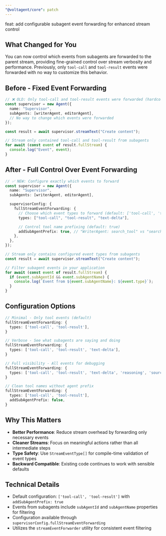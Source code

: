 ```yaml
---
"@voltagent/core": patch
---
```


feat: add configurable subagent event forwarding for enhanced stream control

## What Changed for You

You can now control which events from subagents are forwarded to the parent stream, providing fine-grained control over stream verbosity and performance. Previously, only `tool-call` and `tool-result` events were forwarded with no way to customize this behavior.

## Before - Fixed Event Forwarding

```typescript
// ❌ OLD: Only tool-call and tool-result events were forwarded (hardcoded)
const supervisor = new Agent({
  name: "Supervisor",
  subAgents: [writerAgent, editorAgent],
  // No way to change which events were forwarded
});

const result = await supervisor.streamText("Create content");

// Stream only contained tool-call and tool-result from subagents
for await (const event of result.fullStream) {
  console.log("Event", event);
}
```

## After - Full Control Over Event Forwarding

```typescript
// ✅ NEW: Configure exactly which events to forward
const supervisor = new Agent({
  name: "Supervisor",
  subAgents: [writerAgent, editorAgent],

  supervisorConfig: {
    fullStreamEventForwarding: {
      // Choose which event types to forward (default: ['tool-call', 'tool-result'])
      types: ["tool-call", "tool-result", "text-delta"],

      // Control tool name prefixing (default: true)
      addSubAgentPrefix: true, // "WriterAgent: search_tool" vs "search_tool"
    },
  },
});

// Stream only contains configured event types from subagents
const result = await supervisor.streamText("Create content");

// Filter subagent events in your application
for await (const event of result.fullStream) {
  if (event.subAgentId && event.subAgentName) {
    console.log(`Event from ${event.subAgentName}: ${event.type}`);
  }
}
```

## Configuration Options

```typescript
// Minimal - Only tool events (default)
fullStreamEventForwarding: {
  types: ['tool-call', 'tool-result'],
}

// Verbose - See what subagents are saying and doing
fullStreamEventForwarding: {
  types: ['tool-call', 'tool-result', 'text-delta'],
}

// Full visibility - All events for debugging
fullStreamEventForwarding: {
  types: ['tool-call', 'tool-result', 'text-delta', 'reasoning', 'source', 'error', 'finish'],
}

// Clean tool names without agent prefix
fullStreamEventForwarding: {
  types: ['tool-call', 'tool-result'],
  addSubAgentPrefix: false,
}
```

## Why This Matters

- **Better Performance**: Reduce stream overhead by forwarding only necessary events
- **Cleaner Streams**: Focus on meaningful actions rather than all intermediate steps
- **Type Safety**: Use `StreamEventType[]` for compile-time validation of event types
- **Backward Compatible**: Existing code continues to work with sensible defaults

## Technical Details

- Default configuration: `['tool-call', 'tool-result']` with `addSubAgentPrefix: true`
- Events from subagents include `subAgentId` and `subAgentName` properties for filtering
- Configuration available through `supervisorConfig.fullStreamEventForwarding`
- Utilizes the `streamEventForwarder` utility for consistent event filtering
